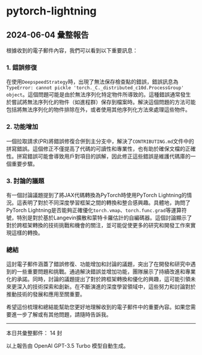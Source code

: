 # pytorch-lightning

## 2024-06-04 彙整報告

根據收到的電子郵件內容，我們可以看到以下重要訊息：



### 1. 錯誤修復

在使用`DeepspeedStrategy`時，出現了無法保存檢查點的錯誤，錯誤訊息為`TypeError: cannot pickle 'torch._C._distributed_c10d.ProcessGroup' object`。這個問題可能是由於無法序列化特定物件所導致的。這種錯誤通常發生於嘗試將無法序列化的物件（如進程群）保存到檔案時。解決這個問題的方法可能包括將無法序列化的物件排除在外，或者使用其他序列化方法來處理這些物件。



### 2. 功能增加

一個拉取請求(PR)將錯誤修復合併到主分支中，解決了`CONTRIBUTING.md`文件中的拼寫錯誤。這個修正不僅提高了代碼的可讀性和專業性，也有助於確保文檔的正確性。拼寫錯誤可能會導致用戶對項目的誤解，因此修正這些錯誤是維護代碼庫的一個重要步驟。



### 3. 討論的議題

有一個討論議題提到了將JAX代碼轉換為PyTorch時使用PyTorch Lightning的情況。這表明了對於不同深度學習框架之間的轉換和整合感興趣。具體地，詢問了PyTorch Lightning是否能夠正確優化`torch.vmap`、`torch.func.grad`等運算符號，特別是對於基於Langevin擴散和蒙特卡羅估計的自編碼器。這個討論顯示了對於跨框架轉換的技術挑戰和機會的關注，並可能促使更多的研究和開發工作來實現這樣的轉換。



### 總結

這封電子郵件涵蓋了錯誤修復、功能增加和討論的議題，突出了在開發和研究中遇到的一些重要問題和挑戰。通過解決錯誤並增加功能，團隊展示了持續改進和專業化的承諾。同時，討論的議題提出了對於跨框架轉換和優化的興趣，這可能引領未來更深入的技術探索和創新。在不斷演進的深度學習領域中，這些努力和討論對於推動技術的發展和應用至關重要。



希望這份梳理和總結能幫助您更好地理解收到的電子郵件中的重要內容。如果您需要進一步了解或有其他問題，請隨時告訴我。



---



本日共彙整郵件： 14 封



以上報告由 OpenAI GPT-3.5 Turbo 模型自動生成。